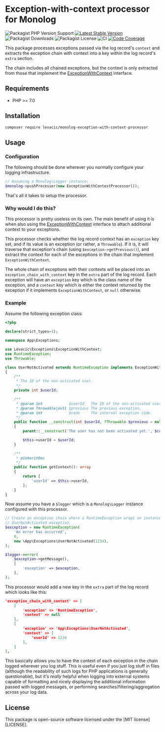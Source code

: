 # Exception-with-context processor for Monolog

![Packagist PHP Version Support](https://img.shields.io/packagist/php-v/levacic/monolog-exception-with-context-processor)
[![Latest Stable Version](https://poser.pugx.org/levacic/monolog-exception-with-context-processor/v)](https://packagist.org/packages/levacic/monolog-exception-with-context-processor)
![Packagist Downloads](https://img.shields.io/packagist/dt/levacic/monolog-exception-with-context-processor)
![Packagist License](https://img.shields.io/packagist/l/levacic/monolog-exception-with-context-processor)
![CI](https://github.com/levacic/monolog-exception-with-context-processor/workflows/CI/badge.svg)
[![Code Coverage](https://codecov.io/gh/levacic/monolog-exception-with-context-processor/branch/main/graph/badge.svg?token=UPxy6f3T1z)](https://codecov.io/gh/levacic/monolog-exception-with-context-processor)

This package processes exceptions passed via the log record's `context` and extracts the exception chain with context into a key within the log record's `extra` section.

The chain includes all chained exceptions, but the context is only extracted from those that implement the [ExceptionWithContext](https://github.com/levacic/exception-with-context) interface.

## Requirements

- PHP >= 7.0

## Installation

```sh
composer require levacic/monolog-exception-with-context-processor
```

## Usage

### Configuration

The following should be done wherever you normally configure your logging infrastructure.

```php
// Assuming a Monolog\Logger instance:
$monolog->pushProcessor(new ExceptionWithContextProcessor());
```

That's all it takes to setup the processor.

### Why would I do this?

This processor is pretty useless on its own. The main benefit of using it is when also using the [ExceptionWithContext](https://github.com/levacic/exception-with-context) interface to attach additional context to your exceptions.

This processor checks whether the log record context has an `exception` key set, and if its value is an exception (or rather, a `Throwable`). If it is, it will traverse that exception's chain (using `$exception->getPrevious()`), and extract the context for each of the exceptions in the chain that implement `ExceptionWithContext`.

The whole chain of exceptions with their contexts will be placed into an `exception_chain_with_context` key in the `extra` part of the log record. Each exception will have an `exception` key which is the class name of the exception, and a `context` key which is either the context returned by the exception if it implements `ExceptionWithContext`, or `null` otherwise.

### Example

Assume the following exception class:

```php
<?php

declare(strict_types=1);

namespace App\Exceptions;

use Levacic\Exceptions\ExceptionWithContext;
use RuntimeException;
use Throwable;

class UserNotActivated extends RuntimeException implements ExceptionWithContext
{
    /**
     * The ID of the non-activated user.
     */
    private int $userId;

    /**
     * @param int            $userId   The ID of the non-activated user.
     * @param Throwable|null $previous The previous exception.
     * @param int            $code     The internal exception code.
     */
    public function __construct(int $userId, ?Throwable $previous = null, int $code = 0)
    {
        parent::__construct('The user has not been activated yet.', $code, $previous);

        $this->userId = $userId;
    }

    /**
     * @inheritDoc
     */
    public function getContext(): array
    {
        return [
            'userId' => $this->userId,
        ];
    }
}
```

Now assume you have a `$logger` which is a `Monolog\Logger` instance configured with this processor.

```php
// Create an exception chain where a RuntimeException wraps an instance of the
// UserNotActivated exception.
$exception = new RuntimeException(
    'An error has occurred',
    0,
    new \App\Exceptions\UserNotActivated(1234),
);

$logger->error(
    $exception->getMessage(),
    [
        'exception' => $exception,
    ],
);
```

This processor would add a new key in the `extra` part of the log record which looks like this:

```json
'exception_chain_with_context' => [
    [
        'exception' => 'RuntimeException',
        'context' => null
    ],
    [
        'exception' => 'App\Exceptions\UserNotActivated',
        'context' => [
            'userId' => 1234
        ],
    ]
],
```

This basically allows you to have the context of each exception in the chain logged wherever you log stuff. This is useful even if you just log stuff in files (although the readability of such logs for PHP applications is generally questionable), but it's _really_ helpful when logging into external systems capable of formatting and nicely displaying the additional information passed with logged messages, or performing searches/filtering/aggregation across your log data.

## License

This package is open-source software licensed under the [MIT license][LICENSE].
